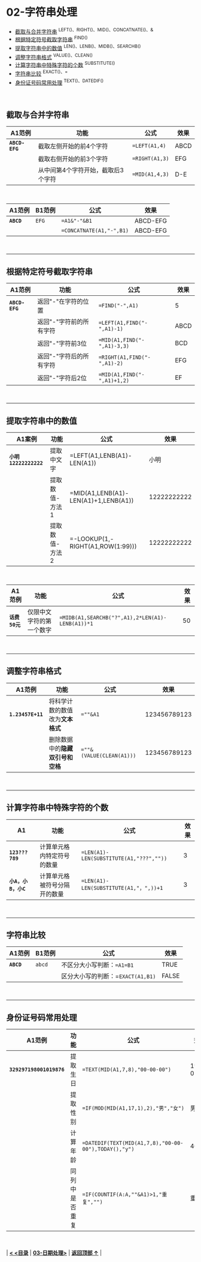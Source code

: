 # 02-字符串处理

- [截取与合并字符串](#截取与合并字符串)  <sup>LEFT()、RIGHT()、MID()、CONCATNATE()、&</sup>
- [根据特定符号截取字符串](#根据特定符号截取字符串)  <sup>FIND()</sup>
- [提取字符串中的数值](#提取字符串中的数值)  <sup>LEN()、LENB()、MIDB()、SEARCHB()</sup>
- [调整字符串格式](#调整字符串格式)  <sup>VALUE()、CLEAN()</sup>
- [计算字符串中特殊字符的个数](#计算字符串中特殊字符的个数)  <sup>SUBSTITUTE()</sup>
- [字符串比较](#字符串比较)  <sup>EXACT()、=</sup>
- [身份证号码常用处理](#身份证号码常用处理)  <sup>TEXT()、DATEDIF()</sup>

<br/>

## 截取与合并字符串

| A1范例         | 功能                               | 公式           | 效果 |
| -------------- | ---------------------------------- | -------------- | ---- |
| **`ABCD-EFG`** | 截取左侧开始的前4个字符            | `=LEFT(A1,4)`  | ABCD |
|                | 截取右侧开始的前3个字符            | `=RIGHT(A1,3)` | EFG  |
|                | 从中间第4个字符开始，截取后3个字符 | `=MID(A1,4,3)` | D-E  |

<br/>

| A1范例     | B1范例 | 公式                     | 效果     |
| ---------- | ------ | ------------------------ | -------- |
| **`ABCD`** | `EFG`  | `=A1&"-"&B1`             | ABCD-EFG |
|            |        | `=CONCATNATE(A1,"-",B1)` | ABCD-EFG |

<br/>

------

## 根据特定符号截取字符串

| A1范例         | 功能                    | 公式                        | 效果 |
| -------------- | ----------------------- | --------------------------- | ---- |
| **`ABCD-EFG`** | 返回"-"在字符的位置     | `=FIND("-",A1)`             | 5    |
|                | 返回"-"字符前的所有字符 | `=LEFT(A1,FIND("-",A1)-1)`  | ABCD |
|                | 返回"-"字符前3位        | `=MID(A1,FIND("-",A1)-3,3)` | BCD  |
|                | 返回"-"字符后的所有字符 | `=RIGHT(A1,FIND("-",A1)-2)` | EFG  |
|                | 返回"-"字符后2位        | `=MID(A1,FIND("-",A1)+1,2)` | EF   |

<br/>

------

## 提取字符串中的数值

| A1案例                | 功能           | 公式                                 | 效果        |
| --------------------- | -------------- | ------------------------------------ | ----------- |
| **`小明12222222222`** | 提取中文字     | =LEFT(A1,LENB(A1)-LEN(A1))           | 小明        |
|                       | 提取数值-方法1 | =MID(A1,LENB(A1)-LEN(A1)+1,LENB(A1)) | 12222222222 |
|                       | 提取数值-方法2 | =-LOOKUP(1,-RIGHT(A1,ROW($1:$99)))   | 12222222222 |

<br/>

| A1范例         | 功能                     | 公式                                             | 效果 |
| -------------- | ------------------------ | ------------------------------------------------ | ---- |
| **`话费50元`** | 仅限中文字符的第一个数字 | `=MIDB(A1,SEARCHB("?",A1),2*LEN(A1)-LENB(A1))*1` | 50   |

<br/>

------

## 调整字符串格式

| A1范例            | 功能                             | 公式                     | 效果         |
| ----------------- | -------------------------------- | ------------------------ | ------------ |
| **`1.23457E+11`** | 将科学计数的数值改为**文本格式** | `=""&A1`                 | 123456789123 |
|                   | 删除数据中的**隐藏双引号和空格** | `=""&(VALUE(CLEAN(A1)))` | 123456789123 |

<br/>

------

## 计算字符串中特殊字符的个数

| A1                  | 功能                         | 公式                                    | 效果 |
| ------------------- | ---------------------------- | --------------------------------------- | ---- |
| **`123???789`**     | 计算单元格内特定符号的数量   | `=LEN(A1)-LEN(SUBSTITUTE(A1,"???",""))` | 3    |
| **`小A，小B，小C`** | 计算单元格被符号分隔开的数量 | `=LEN(A1)-LEN(SUBSTITUTE(A1,"，",))+1`  | 3    |

<br/>

------

## 字符串比较

| A1范例     | B1范例 | 公式                              | 效果  |
| ---------- | :----- | --------------------------------- | ----- |
| **`ABCD`** | `abcd` | 不区分大小写判断：`=A1=B1`        | TRUE  |
|            |        | 区分大小写的判断：=`EXACT(A1,B1)` | FALSE |

<br/>

------

## 身份证号码常用处理

| A1范例                   | 功能           | 公式                                                 | 效果       |
| ------------------------ | -------------- | ---------------------------------------------------- | ---------- |
| **`329297198001019876`** | 提取生日       | `=TEXT(MID(A1,7,8),"00-00-00")`                      | 1980-01-01 |
|                          | 提取性别       | `=IF(MOD(MID(A1,17,1),2),"男","女")`                 | 男         |
|                          | 计算年龄       | `=DATEDIF(TEXT(MID(A1,7,8),"00-00-00"),TODAY(),"y")` | 40         |
|                          | 同列中是否重复 | `=IF(COUNTIF(A:A,""&A1)>1,"重复","")`                | 重复       |

<br/>

| [**< <目录**](./README.md) | [**03-日期处理>**](./03-日期处理.md) | [**返回顶部 ↑**](#02-字符串处理) |